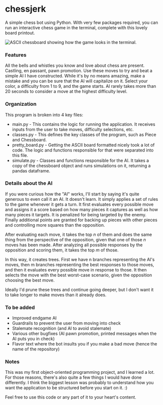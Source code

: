 # chessjerk
A simple chess bot using Python. With very few packages required, you can run an interactive chess game in the terminal, complete with this lovely board printout.

![ASCII chessboard showing how the game looks in the terminal.](https://github.com/rossbrian120/chessjerk/blob/master/preview.png?raw=true)

### Features
All the bells and whistles you know and love about chess are present. Castling, en passant, pawn promotion. Use these moves to try and beat a simple AI I have constructed. While it's by no means amazing, make a mistake and you can be sure that the AI will capitalize on it. Select your color, a difficulty from 1 to 9, and the game starts. AI rarely takes more than 20 seconds to consider a move at the highest difficulty level.

### Organization
This program is broken into 4 key files:
* main.py - This contains the logic for running the application. It receives inputs from the user to take moves, difficulty selections, etc.
* classes.py - This defines the key classes of the program, such as Piece and Chessboard.
* pretty_board.py - Getting the ASCII board formatted nicely took a lot of code. The logic and functions responsible for that were separated into this file.
* simulate.py - Classes and functions responsible for the AI. It takes a copy of the chessboard object and runs simulations on it, returning a pandas dataframe.

### Details about the AI
If you were curious how the "AI" works, I'll start by saying it's quite generous to even call it an AI. It doesn't learn. It simply applies a set of rules to the game whenever it gets a turn. It first evaluates every possible move and assigns it a score based on how many pieces it captures as well as how many pieces it targets. It is penalized for being targeted by the enemy. Finally additional points are granted for backing up pieces with other pieces and controlling more squares than the opposition.

After evaluating each move, it takes the top *n* of them and does the same thing from the perspective of the opposition, given that one of those *n* moves has been made. After analyzing all possible responses by the opposition and scoring them, it takes the top *m* of those.

In this way, it creates trees. First we have n branches representing the AI's moves, then m branches representing the best responses to those moves, and then it evaluates every possible move in response to those. It then selects the move with the best worst-case scenario, given the opposition choosing the best move.

Ideally I'd prune these trees and continue going deeper, but I don't want it to take longer to make moves than it already does.

### To be added
 - Improved endgame AI
 - Guardrails to prevent the user from moving into check
 - Stalemate recognition (and AI to avoid stalemate)
 - Various other bugfixes (AI pawn promotion, printed messages when the AI puts you in check)
 - Flavor text where the bot insults you if you make a bad move (hence the name of the repository)
 
### Notes
This was my first object-oriented programming project, and I learned a lot. For those reasons, there's also quite a few things I would have done differently. I think the biggest lesson was probably to understand how you want the application to be structured before you start on it. :)

Feel free to use this code or any part of it to your heart's content.
